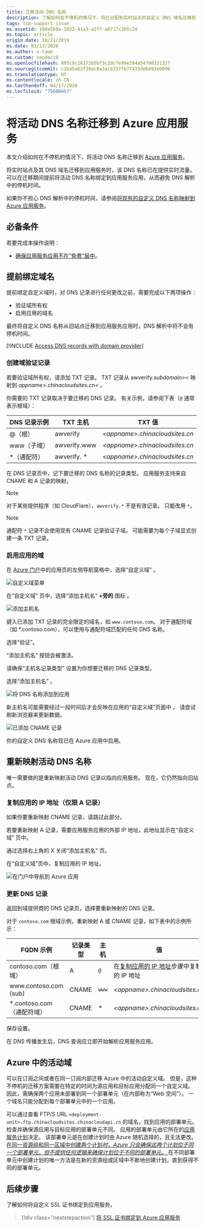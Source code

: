 ```yaml
---
title: 迁移活动 DNS 名称
description: 了解如何在不停机的情况下，将已分配到实时站点的自定义 DNS 域名迁移到 Azure 应用服务。
tags: top-support-issue
ms.assetid: 10da5b8a-1823-41a3-a2ff-a0717c2b5c2d
ms.topic: article
origin.date: 10/21/2019
ms.date: 01/13/2020
ms.author: v-tawe
ms.custom: seodec18
ms.openlocfilehash: 895c9c16172b5bf3c2dc7e99e594a54790321327
ms.sourcegitcommit: c1ba5a62f30ac0a3acb337fb77431de6493e6096
ms.translationtype: HT
ms.contentlocale: zh-CN
ms.lasthandoff: 04/17/2020
ms.locfileid: "75600457"
---
```

# <a name="migrate-an-active-dns-name-to-azure-app-service"></a>将活动 DNS 名称迁移到 Azure 应用服务

本文介绍如何在不停机的情况下，将活动 DNS 名称迁移到 [Azure 应用服务](../app-service/overview.md)。

将实时站点及其 DNS 域名迁移到应用服务时，该 DNS 名称已在提供实时流量。 可以在迁移期间提前将活动 DNS 名称绑定到应用服务应用，从而避免 DNS 解析中的停机时间。

如果你不担心 DNS 解析中的停机时间，请参阅[将现有的自定义 DNS 名称映射到 Azure 应用服务](app-service-web-tutorial-custom-domain.md)。

## <a name="prerequisites"></a>必备条件

若要完成本操作说明：

- [确保应用服务应用不在“免费”层中](app-service-web-tutorial-custom-domain.md#checkpricing)。

## <a name="bind-the-domain-name-preemptively"></a>提前绑定域名

提前绑定自定义域时，对 DNS 记录进行任何更改之前，需要完成以下两项操作：

- 验证域所有权
- 启用应用的域名

最终将自定义 DNS 名称从旧站点迁移到应用服务应用时，DNS 解析中将不会有停机时间。

[!INCLUDE [Access DNS records with domain provider](../../includes/app-service-web-access-dns-records.md)]

### <a name="create-domain-verification-record"></a>创建域验证记录

若要验证域所有权，请添加 TXT 记录。 TXT 记录从 awverify._subdomain>&lt;_ 映射到 _appname>.chinacloudsites.cn&lt;_ 。 

你需要的 TXT 记录取决于要迁移的 DNS 记录。 有关示例，请参阅下表（`@` 通常表示根域）：

| DNS 记录示例 | TXT 主机 | TXT 值 |
| - | - | - |
| \@（根） | awverify  | _&lt;appname>.chinacloudsites.cn_ |
| www（子域） | awverify.www  | _&lt;appname>.chinacloudsites.cn_ |
| \*（通配符） | awverify. _\*_ | _&lt;appname>.chinacloudsites.cn_ |

在 DNS 记录页中，记下要迁移的 DNS 名称的记录类型。 应用服务支持来自 CNAME 和 A 记录的映射。

> [!NOTE]
> 对于某些提供程序（如 CloudFlare），`awverify.*` 不是有效记录。 只能改用 `*`。

> [!NOTE]
> 通配符 `*` 记录不会使用现有 CNAME 记录验证子域。 可能需要为每个子域显式创建一条 TXT 记录。


### <a name="enable-the-domain-for-your-app"></a>启用应用的域

在 [Azure 门户](https://portal.azure.cn)中的应用页的左侧导航窗格中，选择“自定义域”  。 

![自定义域菜单](./media/app-service-web-tutorial-custom-domain/custom-domain-menu.png)

在“自定义域”  页中，选择“添加主机名” **+旁的**  图标  。

![添加主机名](./media/app-service-web-tutorial-custom-domain/add-host-name-cname.png)

键入已添加 TXT 记录的完全限定的域名，如 `www.contoso.com`。 对于通配符域（如 \*.contoso.com），可以使用与通配符域匹配的任何 DNS 名称。 

选择“验证”。 

“添加主机名”  按钮会被激活。 

请确保“主机名记录类型”  设置为你想要迁移的 DNS 记录类型。

选择“添加主机名”  。

![将 DNS 名称添加到应用](./media/app-service-web-tutorial-custom-domain/validate-domain-name-cname.png)

新主机名可能需要经过一段时间后才会反映在应用的“自定义域”页面中  。 请尝试刷新浏览器来更新数据。

![已添加 CNAME 记录](./media/app-service-web-tutorial-custom-domain/cname-record-added.png)

你的自定义 DNS 名称现已在 Azure 应用中启用。 

## <a name="remap-the-active-dns-name"></a>重新映射活动 DNS 名称

唯一需要做的是重新映射活动 DNS 记录以指向应用服务。 现在，它仍然指向旧站点。

<a name="info"></a>

### <a name="copy-the-apps-ip-address-a-record-only"></a>复制应用的 IP 地址（仅限 A 记录）

如果你要重新映射 CNAME 记录，请跳过此部分。 

若要重新映射 A 记录，需要应用服务应用的外部 IP 地址，此地址显示在“自定义域”  页中。

通过选择右上角的 X  关闭“添加主机名”  页。 

在“自定义域”页中，复制应用的 IP 地址。 

![在门户中导航到 Azure 应用](./media/app-service-web-tutorial-custom-domain/mapping-information.png)

### <a name="update-the-dns-record"></a>更新 DNS 记录

返回到域提供商的 DNS 记录页，选择要重新映射的 DNS 记录。

对于 `contoso.com` 根域示例，重新映射 A 或 CNAME 记录，如下表中的示例所示： 

| FQDN 示例 | 记录类型 | 主机 | 值 |
| - | - | - | - |
| contoso.com（根域） | A | `@` | 在[复制应用的 IP 地址](#info)步骤中复制的 IP 地址 |
| www\.contoso.com (sub) | CNAME | `www` | _&lt;appname>.chinacloudsites.cn_ |
| \*.contoso.com（通配符域） | CNAME | _\*_ | _&lt;appname>.chinacloudsites.cn_ |

保存设置。

在 DNS 传播发生后，DNS 查询应立即开始解析应用服务应用。

## <a name="active-domain-in-azure"></a>Azure 中的活动域

可以在订阅之间或者在同一订阅内部迁移 Azure 中的活动自定义域。 但是，这种不停机的迁移方案需要在特定的时间为源应用和目标应用分配同一个自定义域。 因此，需确保两个应用未部署到同一个部署单元（在内部称为“Web 空间”）。 一个域名只能分配到每个部署单元中的一个应用。

可以通过查看 FTP/S URL `<deployment-unit>.ftp.chinacloudsites.chinacloudapi.cn` 的域名，找到应用的部署单元。 检查并确保源应用与目标应用的部署单元不同。 应用的部署单元由它所在的[应用服务计划](overview-hosting-plans.md)决定。 该部署单元是在创建计划时由 Azure 随机选择的，且无法更改。 [在同一资源组和同一区域中创建两个计划*时，Azure 只会确保这两个计划位于同一个部署单元，但不提供任何逻辑来确保计划位于不同的部署单元。* ](app-service-plan-manage.md#create-an-app-service-plan) 在不同部署单元中创建计划的唯一方法是在新的资源组或区域中不断地创建计划，直到获得不同的部署单元。

## <a name="next-steps"></a>后续步骤

了解如何将自定义 SSL 证书绑定到应用服务。

> [!div class="nextstepaction"]
> [将 SSL 证书绑定到 Azure 应用服务](configure-ssl-bindings.md)
